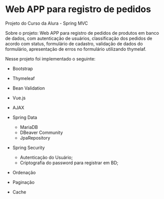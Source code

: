 # Web APP para registro de pedidos 
Projeto do Curso da Alura - Spring MVC

Sobre o projeto:
Web APP para registro de pedidos de produtos em banco de dados, com autenticação de usuários, 
classificação dos pedidos de acordo com status, formulário de cadastro, validação de dados do formulário,
apresentação de erros no formulário utilizando thymelaf.

Nesse projeto foi implementado o seguinte:

+ Bootstrap
+ Thymeleaf
+ Bean Validation
+ Vue.js
+ AJAX


+ Spring Data
    - MariaDB
    - DBeaver Community
    - JpaRepository

+ Spring Security
    - Autenticação do Usuário;
    - Criptografia do password para registrar em BD;
    

    
+ Ordenação
+ Paginação
+ Cache
